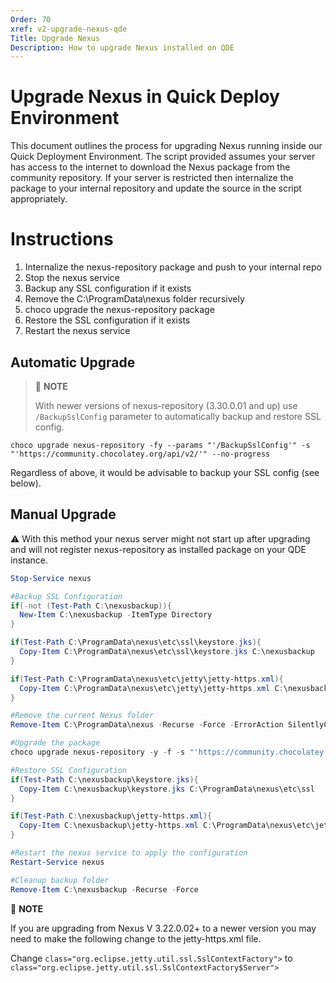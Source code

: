 ```yaml
---
Order: 70
xref: v2-upgrade-nexus-qde
Title: Upgrade Nexus
Description: How to upgrade Nexus installed on QDE
---
```


# Upgrade Nexus in Quick Deploy Environment

This document outlines the process for upgrading Nexus running inside our Quick Deployment Environment.
The script provided assumes your server has access to the internet to download the Nexus package from the community repository.
If your server is restricted then internalize the package to your internal repository and update the source in the script appropriately.

# Instructions

1. Internalize the nexus-repository package and push to your internal repo
2. Stop the nexus service
3. Backup any SSL configuration if it exists
4. Remove the C:\ProgramData\nexus folder recursively
5. choco upgrade the nexus-repository package
6. Restore the SSL configuration if it exists
7. Restart the nexus service

## Automatic Upgrade
> :memo: **NOTE**
>
>  With newer versions of nexus-repository (3.30.0.01 and up) use ```/BackupSslConfig``` parameter to automatically backup and restore SSL config.

```
choco upgrade nexus-repository -fy --params "'/BackupSslConfig'" -s "'https://community.chocolatey.org/api/v2/'" --no-progress
```

Regardless of above, it would be advisable to backup your SSL config (see below).

## Manual Upgrade
⚠️ With this method your nexus server might not start up after upgrading and will not register nexus-repository as installed package on your QDE instance.

```powershell
Stop-Service nexus

#Backup SSL Configuration
if(-not (Test-Path C:\nexusbackup)){
  New-Item C:\nexusbackup -ItemType Directory
}

if(Test-Path C:\ProgramData\nexus\etc\ssl\keystore.jks){
  Copy-Item C:\ProgramData\nexus\etc\ssl\keystore.jks C:\nexusbackup
}

if(Test-Path C:\ProgramData\nexus\etc\jetty\jetty-https.xml){
  Copy-Item C:\ProgramData\nexus\etc\jetty\jetty-https.xml C:\nexusbackup
}

#Remove the current Nexus folder
Remove-Item C:\ProgramData\nexus -Recurse -Force -ErrorAction SilentlyContinue

#Upgrade the package
choco upgrade nexus-repository -y -f -s "'https://community.chocolatey.org/api/v2/'" --no-progress

#Restore SSL Configuration
if(Test-Path C:\nexusbackup\keystore.jks){
  Copy-Item C:\nexusbackup\keystore.jks C:\ProgramData\nexus\etc\ssl
}

if(Test-Path C:\nexusbackup\jetty-https.xml){
  Copy-Item C:\nexusbackup\jetty-https.xml C:\ProgramData\nexus\etc\jetty
}

#Restart the nexus service to apply the configuration
Restart-Service nexus

#Cleanup backup folder
Remove-Item C:\nexusbackup -Recurse -Force
```

:memo: **NOTE**

If you are upgrading from Nexus V 3.22.0.02+ to a newer version you may need to make the following change to the jetty-https.xml file.

Change `class="org.eclipse.jetty.util.ssl.SslContextFactory">` to `class="org.eclipse.jetty.util.ssl.SslContextFactory$Server">`
